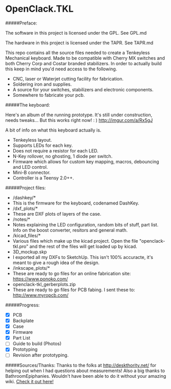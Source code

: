 OpenClack.TKL
=========

#####Preface:

The software in this project is licensed under the GPL.  See GPL.md

The hardware in this project is licensed under the TAPR.  See TAPR.md

This repo contains all the source files needed to create a Tenkeyless Mechanical keyboard.  Made to be compatible with Cherry MX switches and both Cherry Corp and Costar branded stabilizers.
In order to actually build this keep in mind you'd need access to the following.
- CNC, laser or Waterjet cutting facility for fabrication.
- Soldering iron and supplies.
- A source for your switches, stabilizers and electronic components.
- Somewhere to fabricate your pcb.

#####The keyboard:

Here's an album of the running prototype.  It's still under construction, needs tweaks...  But this works right now! : )
http://imgur.com/a/Rx5gJ

A bit of info on what this keyboard actually is.
- Tenkeyless layout.
- Supports LEDs for each key.
- Does not require a resistor for each LED.
- N-Key rollover, no ghosting, 1 diode per switch.
- Firmware which allows for custom key mapping, macros, debouncing and LED control.
- Mini-B connector.
- Controller is a Teensy 2.0++.

#####Project files:

- /dashkey/*
 - This is the firmware for the keyboard, codenamed DashKey.
- /dxf_plots/*
 - These are DXF plots of layers of the case.
- /notes/*
 - Notes explaining the LED configuration, random bits of stuff, part list.  Info on the boost converter, resitors and general math.
- /kicad_files/*
 - Various files which make up the kicad project.  Open the file "openclack-tkl.pro" and the rest of the files will get loaded up by kicad.
- 3D_mockup.skp
 - I exported all my DXFs to SketchUp.  This isn't 100% accuracte, it's meant to give a rough idea of the design.
- /inkscape_plots/*
 - These are ready to go files for an online fabrication site: https://www.ponoko.com/
- openclack-tkl_gerberplots.zip
 - These are ready to go files for PCB fabing.  I sent these to: http://www.myropcb.com/
 
#####Progress:

- [X] PCB
- [X] Backplate 
- [X] Case
- [X] Firmware
- [X] Part List
- [ ] Guide to build (Photos)
- [X] Prototyping
- [ ] Revision after prototyping.

#####Sources/Thanks:
Thanks to the folks at http://deskthority.net/ for helping out when I had questions about measurements!
Also a big thanks to BathroomEpiphanies.  Wouldn't have been able to do it without your amazing wiki.
[Check it out here!](http://deskthority.net/wiki/KiCAD_keyboard_PCB_design_guide)